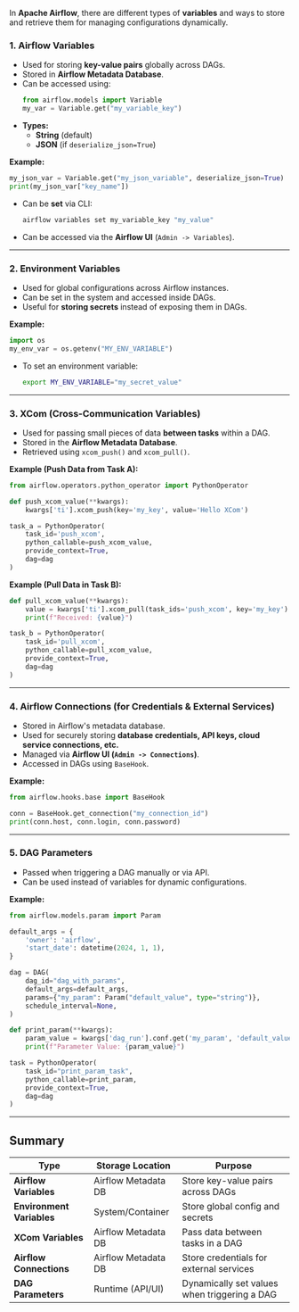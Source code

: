 In **Apache Airflow**, there are different types of **variables** and ways to store and retrieve them for managing configurations dynamically.

### 1. **Airflow Variables**
   - Used for storing **key-value pairs** globally across DAGs.
   - Stored in **Airflow Metadata Database**.
   - Can be accessed using:
     ```python
     from airflow.models import Variable
     my_var = Variable.get("my_variable_key")
     ```
   - **Types:**
     - **String** (default)
     - **JSON** (if `deserialize_json=True`)

   **Example:**
   ```python
   my_json_var = Variable.get("my_json_variable", deserialize_json=True)
   print(my_json_var["key_name"])
   ```

   - Can be **set** via CLI:
     ```bash
     airflow variables set my_variable_key "my_value"
     ```
   - Can be accessed via the **Airflow UI** (`Admin -> Variables`).

---

### 2. **Environment Variables**
   - Used for global configurations across Airflow instances.
   - Can be set in the system and accessed inside DAGs.
   - Useful for **storing secrets** instead of exposing them in DAGs.

   **Example:**
   ```python
   import os
   my_env_var = os.getenv("MY_ENV_VARIABLE")
   ```
   - To set an environment variable:
     ```bash
     export MY_ENV_VARIABLE="my_secret_value"
     ```

---

### 3. **XCom (Cross-Communication Variables)**
   - Used for passing small pieces of data **between tasks** within a DAG.
   - Stored in the **Airflow Metadata Database**.
   - Retrieved using `xcom_push()` and `xcom_pull()`.

   **Example (Push Data from Task A):**
   ```python
   from airflow.operators.python_operator import PythonOperator

   def push_xcom_value(**kwargs):
       kwargs['ti'].xcom_push(key='my_key', value='Hello XCom')

   task_a = PythonOperator(
       task_id='push_xcom',
       python_callable=push_xcom_value,
       provide_context=True,
       dag=dag
   )
   ```

   **Example (Pull Data in Task B):**
   ```python
   def pull_xcom_value(**kwargs):
       value = kwargs['ti'].xcom_pull(task_ids='push_xcom', key='my_key')
       print(f"Received: {value}")

   task_b = PythonOperator(
       task_id='pull_xcom',
       python_callable=pull_xcom_value,
       provide_context=True,
       dag=dag
   )
   ```

---

### 4. **Airflow Connections (for Credentials & External Services)**
   - Stored in Airflow's metadata database.
   - Used for securely storing **database credentials, API keys, cloud service connections, etc.**
   - Managed via **Airflow UI (`Admin -> Connections`)**.
   - Accessed in DAGs using `BaseHook`.

   **Example:**
   ```python
   from airflow.hooks.base import BaseHook

   conn = BaseHook.get_connection("my_connection_id")
   print(conn.host, conn.login, conn.password)
   ```

---

### 5. **DAG Parameters**
   - Passed when triggering a DAG manually or via API.
   - Can be used instead of variables for dynamic configurations.

   **Example:**
   ```python
   from airflow.models.param import Param

   default_args = {
       'owner': 'airflow',
       'start_date': datetime(2024, 1, 1),
   }

   dag = DAG(
       dag_id="dag_with_params",
       default_args=default_args,
       params={"my_param": Param("default_value", type="string")},
       schedule_interval=None,
   )

   def print_param(**kwargs):
       param_value = kwargs['dag_run'].conf.get('my_param', 'default_value')
       print(f"Parameter Value: {param_value}")

   task = PythonOperator(
       task_id="print_param_task",
       python_callable=print_param,
       provide_context=True,
       dag=dag
   )
   ```

---

## **Summary**
| Type                | Storage Location        | Purpose |
|---------------------|------------------------|---------|
| **Airflow Variables** | Airflow Metadata DB | Store key-value pairs across DAGs |
| **Environment Variables** | System/Container | Store global config and secrets |
| **XCom Variables** | Airflow Metadata DB | Pass data between tasks in a DAG |
| **Airflow Connections** | Airflow Metadata DB | Store credentials for external services |
| **DAG Parameters** | Runtime (API/UI) | Dynamically set values when triggering a DAG |

